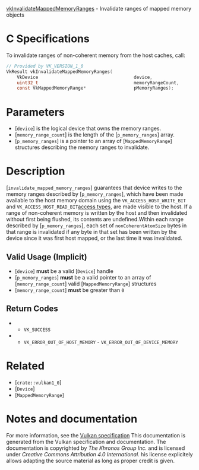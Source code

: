 [vkInvalidateMappedMemoryRanges](https://www.khronos.org/registry/vulkan/specs/1.3-extensions/man/html/vkInvalidateMappedMemoryRanges.html) - Invalidate ranges of mapped memory objects

# C Specifications
To invalidate ranges of non-coherent memory from the host caches, call:
```c
// Provided by VK_VERSION_1_0
VkResult vkInvalidateMappedMemoryRanges(
    VkDevice                                    device,
    uint32_t                                    memoryRangeCount,
    const VkMappedMemoryRange*                  pMemoryRanges);
```

# Parameters
- [`device`] is the logical device that owns the memory ranges.
- [`memory_range_count`] is the length of the [`p_memory_ranges`] array.
- [`p_memory_ranges`] is a pointer to an array of [`MappedMemoryRange`] structures describing the memory ranges to invalidate.

# Description
[`invalidate_mapped_memory_ranges`] guarantees that device writes to the
memory ranges described by [`p_memory_ranges`], which have been made
available to the host memory domain using the `VK_ACCESS_HOST_WRITE_BIT`
and `VK_ACCESS_HOST_READ_BIT`[access
types](https://www.khronos.org/registry/vulkan/specs/1.3-extensions/html/vkspec.html#synchronization-access-types), are made visible to the host.
If a range of non-coherent memory is written by the host and then
invalidated without first being flushed, its contents are undefined.Within each range described by [`p_memory_ranges`], each set of
`nonCoherentAtomSize` bytes in that range is invalidated if any byte in
that set has been written by the device since it was first host mapped, or
the last time it was invalidated.
## Valid Usage (Implicit)
-  [`device`] **must**  be a valid [`Device`] handle
-  [`p_memory_ranges`] **must**  be a valid pointer to an array of [`memory_range_count`] valid [`MappedMemoryRange`] structures
-  [`memory_range_count`] **must**  be greater than `0`

## Return Codes
*   - `VK_SUCCESS` 
*   - `VK_ERROR_OUT_OF_HOST_MEMORY`  - `VK_ERROR_OUT_OF_DEVICE_MEMORY`

# Related
- [`crate::vulkan1_0`]
- [`Device`]
- [`MappedMemoryRange`]

# Notes and documentation
For more information, see the [Vulkan specification](https://www.khronos.org/registry/vulkan/specs/1.3-extensions/html/vkspec.html)
This documentation is generated from the Vulkan specification and documentation.
The documentation is copyrighted by *The Khronos Group Inc.* and is licensed under *Creative Commons Attribution 4.0 International*.
his license explicitely allows adapting the source material as long as proper credit is given.
        